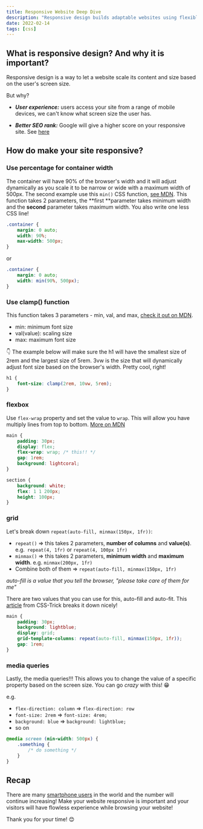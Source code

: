 ```yaml
---
title: Responsive Website Deep Dive
description: "Responsive design builds adaptable websites using flexible grids, images & mobile-first design. Test on devices for the best user experience."
date: 2022-02-14
tags: [css]
---
```


## What is responsive design? And why it is important?

Responsive design is a way to let a website scale its content and size based on the user's screen size.

But why?

- **_User experience:_** users access your site from a range of mobile devices, we can't know what screen size the user has.

- **_Better SEO rank:_** Google will give a higher score on your responsive site. See [here](https://www.synapseinteractive.com/does-google-give-seo-preference-to-responsive-mobile-websites/231)

## How do make your site responsive?

### Use percentage for container width

The container will have 90% of the browser's width and it will adjust dynamically as you scale it to be narrow or wide with a maximum width of 500px. The second example use this `min()` CSS function, <a href="https://developer.mozilla.org/en-US/docs/Web/CSS/min(%29">see MDN</a>. This function takes 2 parameters, the **first **parameter takes minimum width and the **second** parameter takes maximum width. You also write one less CSS line!

```css
.container {
	margin: 0 auto;
	width: 90%;
	max-width: 500px;
}
```

or

```css
.container {
	margin: 0 auto;
	width: min(90%, 500px);
}
```

### Use clamp() function

This function takes 3 parameters - min, val, and max, <a href="https://developer.mozilla.org/en-US/docs/Web/CSS/clamp(%29">check it out on MDN</a>.

- min: minimum font size
- val(value): scaling size
- max: maximum font size

👇 The example below will make sure the h1 will have the smallest size of 2rem and the largest size of 5rem. 3vw is the size that will dynamically adjust font size based on the browser's width. Pretty cool, right!

```css
h1 {
	font-size: clamp(2rem, 10vw, 5rem);
}
```

### flexbox

Use `flex-wrap` property and set the value to `wrap`. This will allow you have multiply lines from top to bottom. [More on MDN](https://developer.mozilla.org/en-US/docs/Web/CSS/flex-wrap)

```css
main {
	padding: 30px;
	display: flex;
	flex-wrap: wrap; /* this!! */
	gap: 1rem;
	background: lightcoral;
}

section {
	background: white;
	flex: 1 1 200px;
	height: 100px;
}
```

### grid

Let's break down `repeat(auto-fill, minmax(150px, 1fr))`:

- `repeat()` => this takes 2 parameters, **number of columns** and **value(s)**. e.g.` repeat(4, 1fr)` or `repeat(4, 100px 1fr)`
- `minmax()` => this takes 2 parameters, **minimum width** and **maximum width**. e.g. `minmax(200px, 1fr)`
- Combine both of them => `repeat(auto-fill, minmax(150px, 1fr)`

_auto-fill is a value that you tell the browser, "please take care of them for me"_

There are two values that you can use for this, auto-fill and auto-fit. This [article](https://css-tricks.com/auto-sizing-columns-css-grid-auto-fill-vs-auto-fit/) from CSS-Trick breaks it down nicely!

```css
main {
	padding: 30px;
	background: lightblue;
	display: grid;
	grid-template-columns: repeat(auto-fill, minmax(150px, 1fr));
	gap: 1rem;
}
```

### media queries

Lastly, the media queries!!! This allows you to change the value of a specific property based on the screen size. You can go _crazy_ with this! 😁

e.g.

- `flex-direction: column` => `flex-direction: row`
- `font-size: 2rem` => `font-size: 4rem;`
- `background: blue` => `background: lightblue;`
- so on

```css
@media screen (min-width: 500px) {
	.something {
		/* do something */
	}
}
```

## Recap

There are many [smartphone users](https://www.bankmycell.com/blog/how-many-phones-are-in-the-world#:~:text=In%202022%2C%20including%20both%20smart,the%20world%20cell%20phone%20owners.) in the world and the number will continue increasing! Make your website responsive is important and your visitors will have flowless experience while browsing your website!

Thank you for your time! 😊
